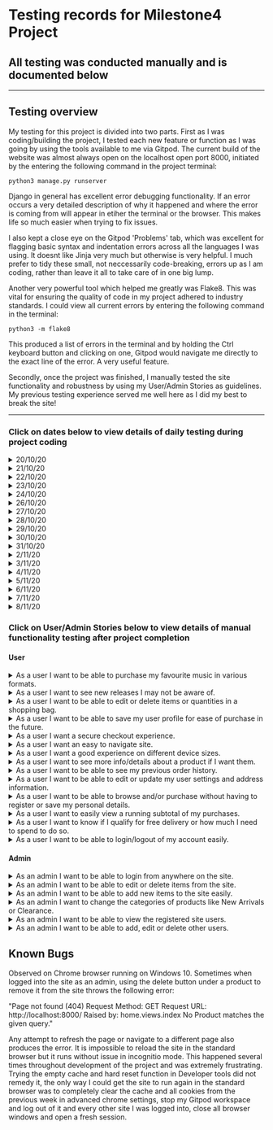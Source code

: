 # Testing records for Milestone4 Project
## All testing was conducted manually and is documented below
<hr>

## Testing overview
My testing for this project is divided into two parts. First as I was coding/building the project,
I tested each new feature or function as I was going by using the tools available to me via Gitpod.
The current build of the website was almost always open on the localhost open port 8000, initiated 
by the entering the following command in the project terminal:
```
python3 manage.py runserver
```

Django in general has excellent error debugging functionality. If an error occurs a very detailed description
of why it happened and where the error is coming from will appear in etiher the terminal or the browser.
This makes life so much easier when trying to fix issues.

I also kept a close eye on the Gitpod 'Problems' tab, which was excellent for flagging basic syntax and indentation 
errors across all the languages I was using. It doesnt like Jinja very much but otherwise is very helpful. I much prefer 
to tidy these small, not neccessarily code-breaking, errors up as I am coding, rather than leave it all to take care of in one big lump.

Another very powerful tool which helped me greatly was Flake8. This was vital for ensuring the quality of code in 
my project adhered to industry standards. I could view all current errors by entering the following command in
the terminal:
```
python3 -m flake8
```
This produced a list of errors in the terminal and by holding the Ctrl keyboard button and clicking on one, Gitpod
would navigate me directly to the exact line of the error. A very useful feature.
<br>

Secondly, once the project was finished, I manually tested the site functionality and robustness by using 
my User/Admin Stories as guidelines. My previous testing experience served me well here as I did my best to break the site!
<hr>

### Click on dates below to view details of daily testing during project coding
<details>
<summary>20/10/20</summary>
After generating a new Git repository from the Code Institute template, I setup my Gitpod workspace.
I created a manage.py file, installed Django and pushed to GitHub to ensure commits were happening 
successfully. No issues.
</details>
<details>
<summary>21/10/20</summary>
Much of today was spent setting up Allauth to deal with site user management and registration functionality.
Some minor syntax issues were throwing errors as I was testing user registration in the browser but these were
easily adjusted. I setup my base.hmtl file, Home app and some templates, relationally linked with Jinja and was able to 
successfully view them in the browser.
</details>
<details>
<summary>22/10/20</summary>
Updated headers and Jinja templating. Headers were displaying poorly in browser so adjusted via HTML styles and CSS.
</details>
<details>
<summary>23/10/20</summary>
Bulk upload of products and categories from fixtures file was continuously failing. Eventually realised I had accidentally transferred
the same data from the JSON formatter for my products to both files. Updated the Categories file with the correct code and upload was successful.
Added nav bars to my mainpage and mobile headers. Tested views and dropdown functionality in the browser. Some slight display issues remedied via
CSS and HTML styles. Also fixed some linter issues flagged in Gitpod. Flake8 does not seem to like Jinja and is flagging problems in my HTML
templates as I have no doctype specified on Line 1. I checked this with Code Institute tutor support and they told me to ignore it.
</details>
<details>
<summary>24/10/20</summary>
Today I built my Products and Product Details pages. Took quite some time to get these linking correctly. Had to refer to Code Institute tutorials
several times. All is working as expected now and basic details and images are displaying in the browser.
</details>
<details>
<summary>26/10/20</summary>
Added Search form to header and tested in browser. No issues finding correct products or returning no matches. Added sort bar to products page. This did
not work in the browser. Checked code and noticed syntax errors. Once remedied sort function works. Also created bag app today. Could not get it to calculate
delivery costs and had to refer to Code Institute tutorials for assistance here. Eventually bag app works and displays fine in browser with correct calculations
for delivery threshold.
</details>
<details>
<summary>27/10/20</summary>
More work on bag app today. Needed further assistance from Code Institute tutorials when coding the context processor. It works fine in browser.
All basic functionality works such as add/remove and update qunatities etc.. Also added toast notifications. These were not displaying at all initially.
Checked my code and noticed they were not at the correct folder level in my directory. After adjusting this they work.
</details>
<details>
<summary>28/10/20</summary>
Tidied up Toasts with CSS, they look good in the browser now. Basic Checkout app views, templates and Models setup along with Stripe functionality and signals. The forms
are visible in the browser but need styling.
</details>
<details>
<summary>29/10/20</summary>
Setup Webhook handlers with assistance from Code Institute tutorials. Had to fix multiple syntax errors before I could get a successful response.
</details>
<details>
<summary>30/10/20</summary>
Created superuser for site to access admin backend. Tidied up some grammatical display errors. A lot of back and forth between the code and the browser
trying to get the delete function to work but eventually got the code correct. Linter showing errors on the models.py file in the Profiles app.
Adjusted several typos. Tried another test of delete function from admin side and got a 404 error in the browser. This is documented further in the Known Bugs
section.
</details>
<details>
<summary>31/10/20</summary>
Setup Heroku database, app and Amazon Webs Services bucket. Test pushes to all were successful. Set sensitive information to environmental variables in Gitpod
and Config Variables in Heroku. No issues when tested. Noticed several display issues on site when checking responsiveness on Google Dev Tools.
Fixed and adjusted with HTML and CSS stylings. Did some regression testing on Stripe functionality, checked Webhooks, all returned successfully.
Setup automated email via Django and linked to my own gmail account. Hid sensitive info with environmental variables. Tested functionality with
TempMail and was successfully able to create a new user and verify their email address with temporary mail account.
</details>

<details>
<summary>2/11/20</summary>
Major Flake8 error tidy up today. Some syntax, indentation, whitespace, expected lines and line too long errors were all fixed.
Did a quick regression test of the site to check I had inadvertently changed anything and discovered that the AllAuth password validation
functionality was throwing an error. I couldn't spot any errors in the settings.py file so I checked Stack Overflow. Discovered that I shouldn't use '\' to
bump to next line when tidyng some code, I needed to use '+'.
So I changed this:
AUTH_PASSWORD_VALIDATORS = [
    {
        'NAME': 'django.contrib.auth.password_validation. /
                UserAttributeSimilarityValidator',
    },
To this:
AUTH_PASSWORD_VALIDATORS = [
    {
        'NAME': 'django.contrib.auth.password_validation.' +
                'UserAttributeSimilarityValidator',
    },

and everyting worked as expected.
</details>
<details>
<summary>3/11/20</summary>
Created new custom models for Turntables & Headphones. COmpleted entire process for adding/deleting products to and from store and all worked fine.
</details>
<details>
<summary>4/11/20</summary>
Noticed search function was not returning Turntable or Headphone models eben though they were displaying when navigated to via the relevant categories.
Could not figure this out so checked with Code Institute tutors. They advised this would be far too complex an issue to resolve for this project and
I should go back to just using the Products model for store items. Had updated a lot of HTM and CSS stylings in the meantime so instead of rolling back
the project to an earlier commit. I deleted the 2 models entirely from the project and moved on.
</details>
<details>
<summary>5/11/20</summary>
Full site functionality regression test to ensure nothing had changed after changing the models yesterday. No issues. Major styling updates sitewide via CSS and
HTML. All displaying well in various browser sizes when checked on Google Devtools.
</details>
<details>
<summary>6/11/20</summary>
Removed placeholder images and imported correct ones. Added more products and categories via JSON fixtures. All displaying fine.
Another full test of site functionality. No issues.
</details>
<details>
<summary>7/11/20</summary>
Lighthouse highlighted a button display error I had not previously noticed. Fixed it with CSS and HTML.
</details>
<details>
<summary>8/11/20</summary>
Full site functionality test revealed some display issues on Allauth templates. These were easily remedied via CSS and HTML.
Fixed some display issues on smaller screens. Grammar and spelling check on README and TESTS markdown files.
Final full site test via User/Admin stories - documented in follwoing section.
</details>

### Click on User/Admin Stories below to view details of manual functionality testing after project completion
#### **User**
<details>
<summary>As a user I want to be able to purchase my favourite music in various formats.</summary>

</details>
<details>
<summary>As a user I want to see new releases I may not be aware of.</summary>

</details>
<details>
<summary>As a user I want to be able to edit or delete items or quantities in a shopping bag.</summary>

</details>
<details>
<summary>As a user I want to be able to save my user profile for ease of purchase in the future.</summary>

</details>
<details>
<summary>As a user I want a secure checkout experience.</summary>

</details>
<details>
<summary>As a user I want an easy to navigate site.</summary>

</details>
<details>
<summary>As a user I want a good experience on different device sizes.</summary>

</details>
<details>
<summary>As a user I want to see more info/details about a product if I want them.</summary>

</details>
<details>
<summary>As a user I want to be able to see my previous order history.</summary>

</details>
<details>
<summary>As a user I want to be able to edit or update my user settings and address information.</summary>

</details>
<details>
<summary>As a user I want to be able to browse and/or purchase without having to register or save my personal details.</summary>

</details>
<details>
<summary>As a user I want to easily view a running subtotal of my purchases.</summary>

</details>
<details>
<summary>As a user I want to know if I qualify for free delivery or how much I need to spend to do so.</summary>

</details>
<details>
<summary>As a user I want to be able to login/logout of my account easily.</summary>

</details>

#### **Admin**
<details>
<summary>As an admin I want to be able to login from anywhere on the site.</summary>

</details>
<details>
<summary>As an admin I want to be able to edit or delete items from the site.</summary>

</details>
<details>
<summary>As an admin I want to be able to add new items to the site easily.</summary>

</details>
<details>
<summary>As an admin I want to change the categories of products like New Arrivals or Clearance.</summary>

</details>
<details>
<summary>As an admin I want to be able to view the registered site users.</summary>

</details>
<details>
<summary>As an admin I want to be able to add, edit or delete other users.</summary>

</details>

## **Known Bugs**
Observed on Chrome browser running on Windows 10.
Sometimes when logged into the site as an admin, using the delete button under a product to remove it from the site
throws the following error:

"Page not found (404)
Request Method:	GET
Request URL:	http://localhost:8000/
Raised by:	home.views.index
No Product matches the given query."

Any attempt to refresh the page or navigate to a different page also produces the error. It is impossible to reload the site
in the standard browser but it runs without issue in incognitio mode. This happened several times throughout development of the project
and was extremely frustrating. Trying the empty cache and hard reset function in Developer tools did not remedy it, the only way
I could get the site to run again in the standard browser was to completely clear the cache and all cookies from the previous week in
advanced chrome settings, stop my Gitpod workspace and log out of it and every other site I was logged into,
close all browser windows and open a fresh session.